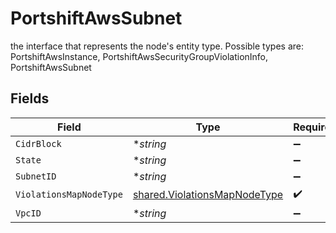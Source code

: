 # PortshiftAwsSubnet

the interface that represents the node's entity type. Possible types are: PortshiftAwsInstance, PortshiftAwsSecurityGroupViolationInfo, PortshiftAwsSubnet


## Fields

| Field                                                                        | Type                                                                         | Required                                                                     | Description                                                                  |
| ---------------------------------------------------------------------------- | ---------------------------------------------------------------------------- | ---------------------------------------------------------------------------- | ---------------------------------------------------------------------------- |
| `CidrBlock`                                                                  | **string*                                                                    | :heavy_minus_sign:                                                           | N/A                                                                          |
| `State`                                                                      | **string*                                                                    | :heavy_minus_sign:                                                           | N/A                                                                          |
| `SubnetID`                                                                   | **string*                                                                    | :heavy_minus_sign:                                                           | N/A                                                                          |
| `ViolationsMapNodeType`                                                      | [shared.ViolationsMapNodeType](../../models/shared/violationsmapnodetype.md) | :heavy_check_mark:                                                           | N/A                                                                          |
| `VpcID`                                                                      | **string*                                                                    | :heavy_minus_sign:                                                           | N/A                                                                          |